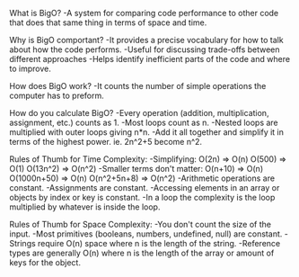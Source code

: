 What is BigO?
-A system for comparing code performance to other code that does that same thing in terms of space and time.

Why is BigO comportant?
-It provides a precise vocabulary for how to talk about how the code performs.
-Useful for discussing trade-offs between different approaches
-Helps identify inefficient parts of the code and where to improve.

How does BigO work?
-It counts the number of simple operations the computer has to preform.

How do you calculate BigO?
-Every operation (addition, multiplication, assignment, etc.) counts as 1.
-Most loops count as n.
-Nested loops are multiplied with outer loops giving n*n.
-Add it all together and simplify it in terms of the highest power. ie. 2n^2+5 become n^2.

Rules of Thumb for Time Complexity:
-Simplifying:
    O(2n) => O(n)
    O(500) => O(1)
    O(13n^2) => O(n^2)
-Smaller terms don't matter:
    O(n+10) => O(n)
    O(1000n+50) => O(n)
    O(n^2+5n+8) => O(n^2)
-Arithmetic operations are constant.
-Assignments are constant.
-Accessing elements in an array or objects by index or key is constant.
-In a loop the complexity is the loop multiplied by whatever is inside the loop.

Rules of Thumb for Space Complexity:
-You don't count the size of the input.
-Most primitives (booleans, numbers, undefined, null) are constant.
-Strings require O(n) space where n is the length of the string.
-Reference types are generally O(n) where n is the length of the array or amount of keys for the object.